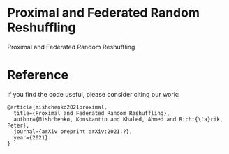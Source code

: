 # Proximal and Federated Random Reshuffling
Proximal and Federated Random Reshuffling

# Reference
If you find the code useful, please consider citing our work:
```
@article{mishchenko2021proximal,
  title={Proximal and Federated Random Reshuffling},
  author={Mishchenko, Konstantin and Khaled, Ahmed and Richt{\'a}rik, Peter},
  journal={arXiv preprint arXiv:2021.?},
  year={2021}
}
```
